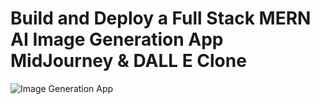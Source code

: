 # Build and Deploy a Full Stack MERN AI Image Generation App  MidJourney & DALL E Clone
![Image Generation App]()


